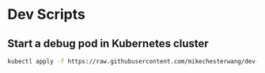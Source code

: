 # Dev Scripts

## Start a debug pod in Kubernetes cluster
```bash
kubectl apply -f https://raw.githubusercontent.com/mikechesterwang/dev-script/main/k8s-debug-pod.yaml
```
